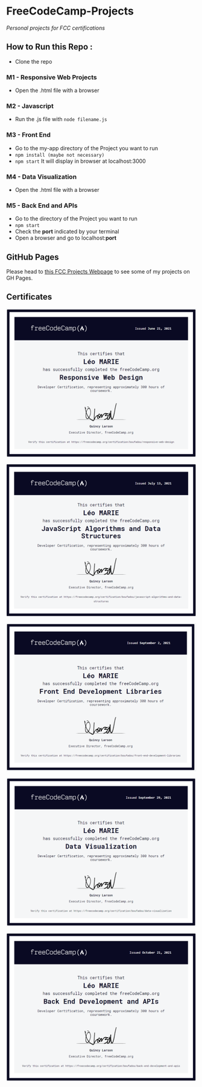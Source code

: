 # FreeCodeCamp-Projects
*Personal projects for FCC certifications*
## How to Run this Repo :
* Clone the repo
### M1 - Responsive Web Projects
* Open the .html file with a browser
### M2 - Javascript
* Run the .js file with `node filename.js` 
### M3 - Front End
* Go to the my-app directory of the Project you want to run
* `npm install (maybe not necessary)`
* `npm start` 
It will display in browser at localhost:3000
### M4 - Data Visualization
* Open the .html file with a browser
### M5 - Back End and APIs
* Go to the directory of the Project you want to run
* `npm start` 
* Check the **port** indicated by your terminal
* Open a browser and go to localhost:**port**
## GitHub Pages

Please head to [this FCC Projects Webpage](https://leo-marie.github.io/FreeCodeCamp-Projects/) to see some of my projects on GH Pages.

## Certificates  

![M1 Certification](/images/m1.PNG "M1 Certification")  

![M2 Certification](/images/m2.PNG "M2 Certification")  

![M3 Certification](/images/m3.PNG "M3 Certification")  

![M4 Certification](/images/m4.PNG "M4 Certification")  

![M5 Certification](/images/m5.PNG "M5 Certification")